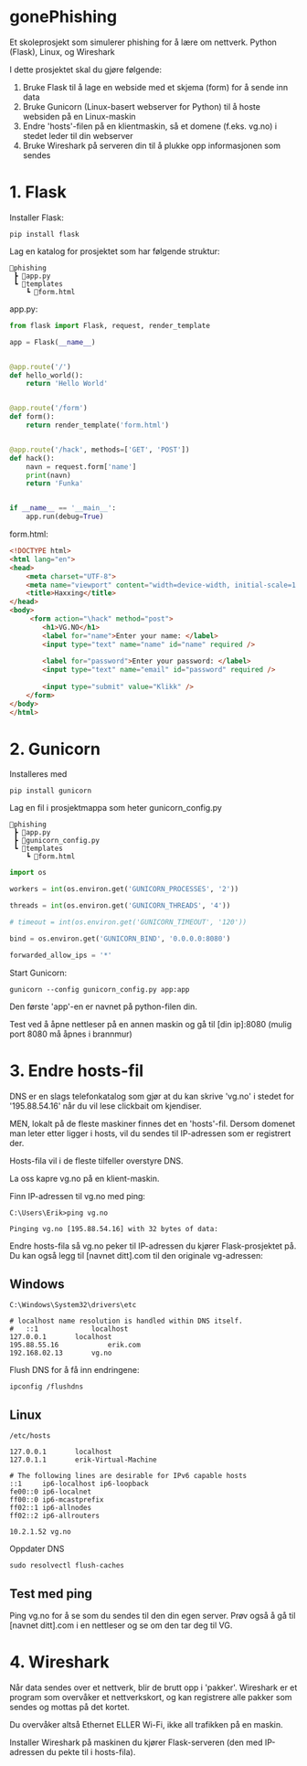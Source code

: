# gonePhishing
Et skoleprosjekt som simulerer phishing for å lære om nettverk. Python (Flask), Linux, og Wireshark

I dette prosjektet skal du gjøre følgende:
1. Bruke Flask til å lage en webside med et skjema (form) for å sende inn data
1. Bruke Gunicorn (Linux-basert webserver for Python) til å hoste websiden på en Linux-maskin
1. Endre 'hosts'-filen på en klientmaskin, så et domene (f.eks. vg.no) i stedet leder til din webserver
1. Bruke Wireshark på serveren din til å plukke opp informasjonen som sendes

# 1. Flask

Installer Flask:
```terminal
pip install flask
```

Lag en katalog for prosjektet som har følgende struktur:
```     
📂phishing
 ┣ 📜app.py
 ┗ 📂templates
    ┗ 📜form.html
```
app.py:
```python
from flask import Flask, request, render_template

app = Flask(__name__)


@app.route('/')
def hello_world():
    return 'Hello World'


@app.route('/form')
def form():
    return render_template('form.html')


@app.route('/hack', methods=['GET', 'POST'])
def hack():
    navn = request.form['name']
    print(navn)
    return 'Funka'


if __name__ == '__main__':
    app.run(debug=True)
```

form.html:
```html
<!DOCTYPE html>
<html lang="en">
<head>
    <meta charset="UTF-8">
    <meta name="viewport" content="width=device-width, initial-scale=1.0">
    <title>Haxxing</title>
</head>
<body>
     <form action="\hack" method="post">
        <h1>VG.NO</h1>
        <label for="name">Enter your name: </label>
        <input type="text" name="name" id="name" required />
    
        <label for="password">Enter your password: </label>
        <input type="text" name="email" id="password" required />
    
        <input type="submit" value="Klikk" />
    </form>
</body>
</html>
```
# 2. Gunicorn

Installeres med 
```console
pip install gunicorn
```
Lag en fil i prosjektmappa som heter gunicorn_config.py

```     
📂phishing
 ┣ 📜app.py
 ┣ 📜gunicorn_config.py
 ┗ 📂templates
    ┗ 📜form.html
```

```python
import os

workers = int(os.environ.get('GUNICORN_PROCESSES', '2'))

threads = int(os.environ.get('GUNICORN_THREADS', '4'))

# timeout = int(os.environ.get('GUNICORN_TIMEOUT', '120'))

bind = os.environ.get('GUNICORN_BIND', '0.0.0.0:8080')

forwarded_allow_ips = '*'
```

Start Gunicorn:
```terminal
gunicorn --config gunicorn_config.py app:app
```
Den første 'app'-en er navnet på python-filen din.

Test ved å åpne nettleser på en annen maskin og gå til [din ip]:8080 (mulig port 8080 må åpnes i brannmur)

# 3. Endre hosts-fil
DNS er en slags telefonkatalog som gjør at du kan skrive 'vg.no' i stedet for '195.88.54.16' når du vil lese clickbait om kjendiser.

MEN, lokalt på de fleste maskiner finnes det en 'hosts'-fil. Dersom domenet man leter etter ligger i hosts, vil du sendes til IP-adressen som er registrert der.

Hosts-fila vil i de fleste tilfeller overstyre DNS.

La oss kapre vg.no på en klient-maskin.

Finn IP-adressen til vg.no med ping:

```console
C:\Users\Erik>ping vg.no

Pinging vg.no [195.88.54.16] with 32 bytes of data:
```
Endre hosts-fila så vg.no peker til IP-adressen du kjører Flask-prosjektet på. Du kan også legg til [navnet ditt].com til den originale vg-adressen:

## Windows

```
C:\Windows\System32\drivers\etc
```
```
# localhost name resolution is handled within DNS itself.
#	::1             localhost
127.0.0.1		localhost
195.88.55.16            erik.com
192.168.02.13		vg.no
```
Flush DNS for å få inn endringene:
```
ipconfig /flushdns
```

## Linux
```console
/etc/hosts
```
```
127.0.0.1       localhost
127.0.1.1       erik-Virtual-Machine

# The following lines are desirable for IPv6 capable hosts
::1     ip6-localhost ip6-loopback
fe00::0 ip6-localnet
ff00::0 ip6-mcastprefix
ff02::1 ip6-allnodes
ff02::2 ip6-allrouters

10.2.1.52 vg.no
```
Oppdater DNS
```
sudo resolvectl flush-caches
```
## Test med ping
Ping vg.no for å se som du sendes til den din egen server. Prøv også å gå til [navnet ditt].com i en nettleser og se om den tar deg til VG.

# 4. Wireshark

Når data sendes over et nettverk, blir de brutt opp i 'pakker'. Wireshark er et program som overvåker et nettverkskort, og kan registrere alle pakker som sendes og mottas på det kortet.

Du overvåker altså Ethernet ELLER Wi-Fi, ikke all trafikken på en maskin.

Installer Wireshark på maskinen du kjører Flask-serveren (den med IP-adressen du pekte til i hosts-fila).
